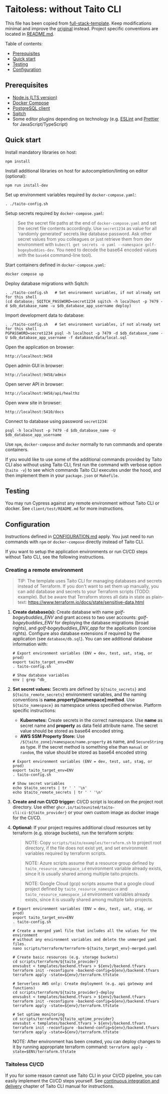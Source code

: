 # Taitoless: without Taito CLI

This file has been copied from [full-stack-template](https://github.com/TaitoUnited/full-stack-template/). Keep modifications minimal and improve the [original](https://github.com/TaitoUnited/full-stack-template/blob/dev/scripts/taito/TAITOLESS.md) instead. Project specific conventions are located in [README.md](../../README.md#conventions).

Table of contents:

- [Prerequisites](#prerequisites)
- [Quick start](#quick-start)
- [Testing](#testing)
- [Configuration](##onfiguration)

## Prerequisites

- [Node.js (LTS version)](https://nodejs.org/)
- [Docker Compose](https://docs.docker.com/compose/install/)
- [PostgreSQL client](https://wiki.postgresql.org/wiki/PostgreSQL_Clients)
- [Sqitch](https://sqitch.org/)
- Some editor plugins depending on technology (e.g. [ESLint](https://eslint.org/docs/user-guide/integrations#editors) and [Prettier](https://prettier.io/docs/en/editors.html) for JavaScript/TypeScript)

## Quick start

Install mandatory libraries on host:

    npm install

Install additional libraries on host for autocompletion/linting on editor (optional):

    npm run install-dev

Set up environment variables required by `docker-compose.yaml`:

    . ./taito-config.sh

Setup secrets required by `docker-compose.yaml`:

> See the secret file paths at the end of `docker-compose.yaml` and set the secret file contents accordingly. Use `secret1234` as value for all 'randomly generated' secrets like database password. Ask other secret values from you colleagues or just retrieve them from dev environment with `kubectl get secrets -o yaml --namespace golf-bogeybuddies-dev`. You need to decode the base64 encoded values with the `base64` command-line tool).

Start containers defined in `docker-compose.yaml`:

    docker compose up

Deploy database migrations with Sqitch:

    . ./taito-config.sh   # Set environment variables, if not already set for this shell
    (cd database; SQITCH_PASSWORD=secret1234 sqitch -h localhost -p 7479 -d $db_database_name -u $db_database_app_username deploy)

Import development data to database:

    . ./taito-config.sh   # Set environment variables, if not already set for this shell
    PGPASSWORD=secret1234 psql -h localhost -p 7479 -d $db_database_name -U $db_database_app_username -f database/data/local.sql

Open the application on browser:

    http://localhost:9458

Open admin GUI in browser:

    http://localhost:9458/admin

Open server API in browser:

    http://localhost:9458/api/healthz

Open www site in browser:

    http://localhost:5410/docs

Connect to database using password `secret1234`:

    psql -h localhost -p 7479 -d $db_database_name -U $db_database_app_username

Use `npm`, `docker-compose` and `docker` normally to run commands and operate containers.

If you would like to use some of the additional commands provided by Taito CLI also without using Taito CLI, first run the command with verbose option (`taito -v`) to see which commands Taito CLI executes under the hood, and then implement them in your `package.json` or `Makefile`.

## Testing

You may run Cypress against any remote environment without Taito CLI or docker. See `client/test/README.md` for more instructions.

## Configuration

Instructions defined in [CONFIGURATION.md](CONFIGURATION.md) apply. You just need to run commands with `npm` or `docker-compose` directly instead of Taito CLI.

If you want to setup the application environments or run CI/CD steps without Taito CLI, see the following instructions.

### Creating a remote environment

> TIP: The template uses Taito CLI for managing databases and secrets instead of Terraform. If you don't want to set them up manually, you can add database and secrets to your Terraform scripts (TODO: example). But be aware that Terraform stores all data in state as plain-text: https://www.terraform.io/docs/state/sensitive-data.html

1. **Create database(s):** Create database with name _golf-bogeybuddies_ENV_ and grant access to two user accounts: _golf-bogeybuddies_ENV_ for deploying the database migrations (broad rights), and _golf-bogeybuddies_ENV_app_ for the application (concise rights). Configure also database extensions if required by the application (see `database/db.sql`). You can see additional database information with:

   ```
   # Export environment variables (ENV = dev, test, uat, stag, or prod)
   export taito_target_env=ENV
   . taito-config.sh

   # Show database variables
   env | grep ^db_
   ```

2. **Set secret values:** Secrets are defined by `${taito_secrets}` and `${taito_remote_secrets}` environment variables, and the naming conventions is **name.property[/namespace]:method**. Use `${taito_namespace}` as namespace unless specified otherwise. Platform specific instructions:

   - **Kubernetes:** Create secrets in the correct namespace. Use **name** as secret name and **property** as data field attribute name. The secret value should be stored as base64 encoded string.
   - **AWS SSM Property Store:** Use `/${taito_zone}/namespace/name.property` as name, and `SecureString` as type. If the secret method is something else than `manual` or `random`, the value should be stored as base64 encoded string

   ```
   # Export environment variables (ENV = dev, test, uat, stag, or prod)
   export taito_target_env=ENV
   . taito-config.sh

   # Show secret variables
   echo $taito_secrets | tr ' ' '\n'
   echo $taito_remote_secrets | tr ' ' '\n'
   ```

3. **Create and run CI/CD trigger:** CI/CD script is located on the project root directory. Use either `ghcr.io/taitounited/taito-cli:ci-${taito_provider}` or your own custom image as docker image for the CI/CD.

4. **Optional:** If your project requires additional cloud resources set by terraform (e.g. storage buckets), run the terraform scripts:

   > NOTE: Copy `scripts/taito/examples/terraform.sh` to project root directory, if the file does not exist yet, and set environment variables required by terraform scripts.

   > NOTE: Azure scripts assume that a resource group defined by `taito_resource_namespace_id` environment variable already exists, since it is usually shared among multiple taito projects.

   > NOTE: Google Cloud (gcp) scripts assume that a google cloud project defined by `taito_resource_namespace` and `taito_resource_namespace_id` environment variables already exists, since it is usually shared among multiple taito projects.

   ```
   # Export environment variables (ENV = dev, test, uat, stag, or prod)
   export taito_target_env=ENV
   . taito-config.sh

   # Create a merged yaml file that includes all the values for the environment
   # without any environment variables and delete the unmerged yaml files.
   nano scripts/terraform/terraform-${taito_target_env}-merged.yaml

   # Create basic resources (e.g. storage buckets)
   cd scripts/terraform/${taito_provider}
   envsubst < templates/backend.tfvars > ${env}/backend.tfvars
   terraform init -reconfigure -backend-config=${env}/backend.tfvars
   terraform apply -state=${env}/terraform.tfstate

   # Serverless AWS only: Create deployment (e.g. api gateway and functions)
   cd scripts/terraform/${taito_provider}-deploy
   envsubst < templates/backend.tfvars > ${env}/backend.tfvars
   terraform init -reconfigure -backend-config=${env}/backend.tfvars
   terraform apply -state=${env}/terraform.tfstate

   # Set uptime monitoring
   cd scripts/terraform/${taito_uptime_provider}
   envsubst < templates/backend.tfvars > ${env}/backend.tfvars
   terraform init -reconfigure -backend-config=${env}/backend.tfvars
   terraform apply -state=${env}/terraform.tfstate
   ```

   NOTE: After environment has been created, you can deploy changes to it by running appropriate terraform command: `terraform apply -state=$ENV/terraform.tfstate`

### Taitoless CI/CD

If you for some reason cannot use Taito CLI in your CI/CD pipeline, you can easily implement the CI/CD steps yourself. See [continuous integration and delivery](https://taitounited.github.io/taito-cli/docs/06-continuous-integration-and-delivery) chapter of Taito CLI manual for instructions.
